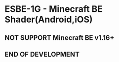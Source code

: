 # ESBE-1G - Minecraft BE Shader(Android,iOS)
## NOT SUPPORT Minecraft BE v1.16+
## END OF DEVELOPMENT
